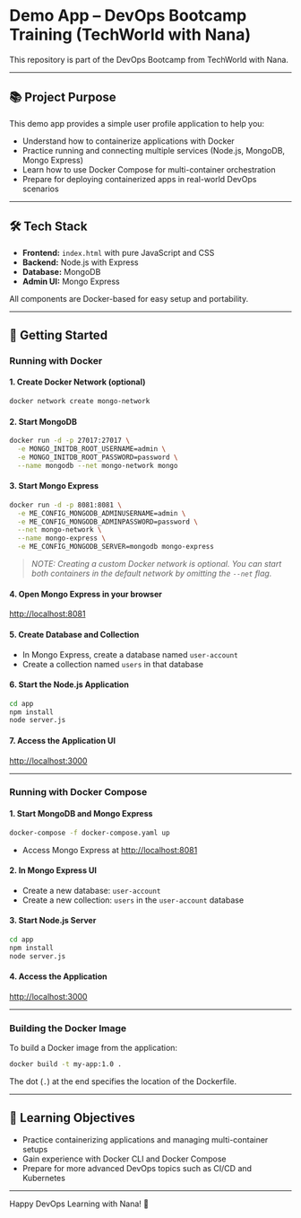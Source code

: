 # Demo App – DevOps Bootcamp Training (TechWorld with Nana)
This repository is part of the DevOps Bootcamp from TechWorld with Nana.

---

## 📚 Project Purpose

This demo app provides a simple user profile application to help you:

- Understand how to containerize applications with Docker
- Practice running and connecting multiple services (Node.js, MongoDB, Mongo Express)
- Learn how to use Docker Compose for multi-container orchestration
- Prepare for deploying containerized apps in real-world DevOps scenarios

---

## 🛠️ Tech Stack

- **Frontend:** `index.html` with pure JavaScript and CSS
- **Backend:** Node.js with Express
- **Database:** MongoDB
- **Admin UI:** Mongo Express

All components are Docker-based for easy setup and portability.

---

## 🚀 Getting Started

### Running with Docker

#### 1. Create Docker Network (optional)

```bash
docker network create mongo-network
```

#### 2. Start MongoDB

```bash
docker run -d -p 27017:27017 \
  -e MONGO_INITDB_ROOT_USERNAME=admin \
  -e MONGO_INITDB_ROOT_PASSWORD=password \
  --name mongodb --net mongo-network mongo
```

#### 3. Start Mongo Express

```bash
docker run -d -p 8081:8081 \
  -e ME_CONFIG_MONGODB_ADMINUSERNAME=admin \
  -e ME_CONFIG_MONGODB_ADMINPASSWORD=password \
  --net mongo-network \
  --name mongo-express \
  -e ME_CONFIG_MONGODB_SERVER=mongodb mongo-express
```

> _NOTE: Creating a custom Docker network is optional. You can start both containers in the default network by omitting the `--net` flag._

#### 4. Open Mongo Express in your browser

[http://localhost:8081](http://localhost:8081)

#### 5. Create Database and Collection

- In Mongo Express, create a database named `user-account`
- Create a collection named `users` in that database

#### 6. Start the Node.js Application

```bash
cd app
npm install
node server.js
```

#### 7. Access the Application UI

[http://localhost:3000](http://localhost:3000)

---

### Running with Docker Compose

#### 1. Start MongoDB and Mongo Express

```bash
docker-compose -f docker-compose.yaml up
```

- Access Mongo Express at [http://localhost:8081](http://localhost:8081)

#### 2. In Mongo Express UI

- Create a new database: `user-account`
- Create a new collection: `users` in the `user-account` database

#### 3. Start Node.js Server

```bash
cd app
npm install
node server.js
```

#### 4. Access the Application

[http://localhost:3000](http://localhost:3000)

---

### Building the Docker Image

To build a Docker image from the application:

```bash
docker build -t my-app:1.0 .
```

The dot (`.`) at the end specifies the location of the Dockerfile.

---

## 🎯 Learning Objectives

- Practice containerizing applications and managing multi-container setups
- Gain experience with Docker CLI and Docker Compose
- Prepare for more advanced DevOps topics such as CI/CD and Kubernetes

---

Happy DevOps Learning with Nana! 🚀
```






